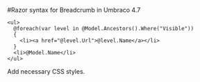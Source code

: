 #Razor syntax for Breadcrumb in Umbraco 4.7

    <ul>
      @foreach(var level in @Model.Ancestors().Where("Visible"))
      {
        <li><a href="@level.Url">@level.Name</a></li>
      }
      <li>@Model.Name</li>
    </ul>

Add necessary CSS styles.
